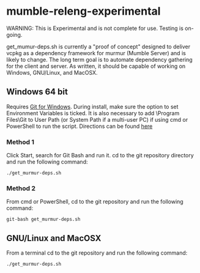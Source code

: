 ﻿# mumble-releng-experimental

WARNING: This is Experimental and is not complete for use. Testing is on-going.

get_mumur-deps.sh is currently a "proof of concept" designed to deliver vcpkg as a dependency framework for murmur (Mumble Server) and is likely to change. The long term goal is to automate dependency gathering for the client and server. As written, it should be capable of working on Windows, GNU/Linux, and MacOSX. 

## Windows 64 bit

Requires [Git for Windows](https://git-scm.com/download/win). During install, make sure the option to set Environment Variables is ticked. It is also necessary to add \Program Files\Git to User Path (or System Path if a multi-user PC) if using cmd or PowerShell to run the script. Directions can be found [here](https://www.addictivetips.com/windows-tips/set-path-environment-variables-in-windows-10/)

### Method 1

Click Start, search for Git Bash and run it. cd to the git repository directory and run the following command:

`./get_murmur-deps.sh`

### Method 2

From cmd or PowerShell, cd to the git repository and run the following command:

`git-bash get_murmur-deps.sh`

## GNU/Linux and MacOSX

From a terminal cd to the git repository and run the following command:

`./get_murmur-deps.sh`
